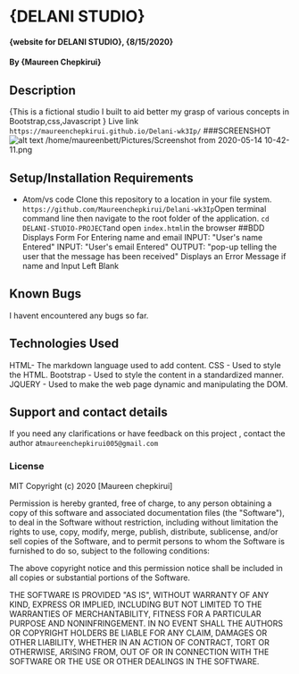 # {DELANI STUDIO}
#### {website for DELANI STUDIO}, {8/15/2020}
#### By **{Maureen Chepkirui}**
## Description
{This is a fictional studio I built to aid better my grasp of various concepts in Bootstrap,css,Javascript }
Live link `https://maureenchepkirui.github.io/Delani-wk3Ip/`
###SCREENSHOT
![alt text](http:/home/maureenbett/Desktop/test/assets/delani.png)
/home/maureenbett/Pictures/Screenshot from 2020-05-14 10-42-11.png
## Setup/Installation Requirements
* Atom/vs code
Clone this repository to a location in your file system. `https://github.com/Maureenchepkirui/Delani-wk3Ip`Open terminal command line then navigate to the root folder of the application. `cd DELANI-STUDIO-PROJECT`and open `index.html`in the browser
##BDD
Displays Form For Entering name and email
INPUT: "User's name Entered"
INPUT: "User's email Entered"
OUTPUT: "pop-up telling the user that the message has been received"
Displays an Error Message if name and  Input Left Blank
## Known Bugs
I havent encountered any bugs so far.
## Technologies Used
HTML- The markdown language used to add content.
CSS - Used to style the HTML.
Bootstrap - Used to style the content in a standardized manner.
JQUERY - Used to make the web page dynamic and manipulating the DOM.
## Support and contact details
If you need any clarifications or have feedback on this project , contact the author at`maureenchepkirui005@gmail.com`
### License
MIT Copyright (c) 2020 [Maureen chepkirui]

Permission is hereby granted, free of charge, to any person obtaining a copy of this software and associated documentation files (the "Software"), to deal in the Software without restriction, including without limitation the rights to use, copy, modify, merge, publish, distribute, sublicense, and/or sell copies of the Software, and to permit persons to whom the Software is furnished to do so, subject to the following conditions:

The above copyright notice and this permission notice shall be included in all copies or substantial portions of the Software.

THE SOFTWARE IS PROVIDED "AS IS", WITHOUT WARRANTY OF ANY KIND, EXPRESS OR IMPLIED, INCLUDING BUT NOT LIMITED TO THE WARRANTIES OF MERCHANTABILITY, FITNESS FOR A PARTICULAR PURPOSE AND NONINFRINGEMENT. IN NO EVENT SHALL THE AUTHORS OR COPYRIGHT HOLDERS BE LIABLE FOR ANY CLAIM, DAMAGES OR OTHER LIABILITY, WHETHER IN AN ACTION OF CONTRACT, TORT OR OTHERWISE, ARISING FROM, OUT OF OR IN CONNECTION WITH THE SOFTWARE OR THE USE OR OTHER DEALINGS IN THE SOFTWARE.
